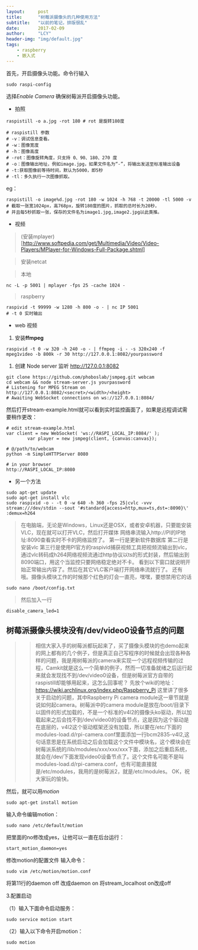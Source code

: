 ```yaml
---
layout:     post
title:      "树莓派摄像头的几种使用方法"
subtitle:   "以前的笔记，排版很乱"
date:       2017-02-09
author:     "LCY"
header-img: "img/default.jpg"
tags:
    - raspberry
    - 嵌入式
---
```



首先，开启摄像头功能。命令行输入
```
sudo raspi-config
```

选择*Enable Camera*
确保树莓派开启摄像头功能。

- 拍照

```
raspistill -o a.jpg -rot 180 # rot 是旋转180度
```

```
# raspistill 参数
# -v：调试信息查看。
# -w：图像宽度
# -h：图像高度
# -rot：图像旋转角度，只支持 0、90、180、270 度
# -o：图像输出地址，例如image.jpg，如果文件名为“-”，将输出发送至标准输出设备
# -t:获取图像前等待时间，默认为5000，即5秒
# -tl：多久执行一次图像抓取。
```

eg：

```
raspistill -o image%d.jpg -rot 180 -w 1024 -h 768 -t 20000 -tl 5000 -v
# 截取一张宽1024px，高768px，旋转180度的图片，抓取的总时长为20秒，
# 并且每5秒抓取一张，保存的文件名为image1.jpg,image2.jpg以此类推。
```

- 视频

> (安装mplayer)[http://www.softpedia.com/get/Multimedia/Video/Video-Players/MPlayer-for-Windows-Full-Package.shtml]

> 安装netcat

> 本地

```
nc -L -p 5001 | mplayer -fps 25 -cache 1024 -
```
> raspberry

```
raspivid -t 99999 -w 1280 -h 800 -o - | nc IP 5001 
# -t 0 实时输出

```

- web 视频

1. 安装**ffmpeg**

```
raspivid -t 0 -w 320 -h 240 -o - | ffmpeg -i - -s 320x240 -f mpeg1video -b 800k -r 30 http://127.0.0.1:8082/yourpassword
```

1. 创建 Node server 监听 http://127.0.0.1:8082

```
git clone https://github.com/phoboslab/jsmpeg.git webcam
cd webcam && node stream-server.js yourpassword
# Listening for MPEG Stream on http://127.0.0.1:8082/<secret>/<width>/<height>
# Awaiting WebSocket connections on ws://127.0.0.1:8084/
```

然后打开stream-example.html就可以看到实时监控画面了，如果是远程调试需要稍作更改：

```
# edit stream-example.html
var client = new WebSocket( 'ws://RASPI_LOCAL_IP:8084/' );
        var player = new jsmpeg(client, {canvas:canvas});

# @/path/to/webcam
python -m SimpleHTTPServer 8080

# in your browser
http://RASPI_LOCAL_IP:8080
```

- 另一个方法

```
sudo apt-get update
sudo apt-get install vlc
sudo raspivid -o - -t 0 -w 640 -h 360 -fps 25|cvlc -vvv stream:///dev/stdin --sout '#standard{access=http,mux=ts,dst=:8090}\' :demux=h264
```

> 在电脑端，无论是Windows，Linux还是OSX，或者安卓机器，只要能安装VLC，现在就可以打开VLC，然后打开媒体
> 网络串流输入http://PI的IP地址:8090查看实时不卡的网络监控了。
第一行是更新软件数据库
第二行是安装vlc
第三行是使用PI官方的raspivid捕获视频工具把视频流输出到vlc，通过vlc转码成h264网络视频流通过http协议以ts的形式封装，然后输出到8090端口，用这个当监控只要网络稳定绝对不卡。
看到以下窗口就说明开始正常输出内容了。然后在其它VLC客户端打开网络串流就行了。
还有哦。摄像头模块工作的时候那个红色的灯会一直亮，嘿嘿，要想禁用它的话

```
sudo nano /boot/config.txt
```

> 然后加入一行

```
disable_camera_led=1
```

##  树莓派摄像头模块没有/dev/video0设备节点的问题 

>> 相信大家入手的树莓派都玩起来了，买了摄像头模块的也demo起来的网上都有的几个例子，但是真正自己写程序的时候就会出现各种各样的问题，我是用树莓派的camera来实现一个远程视频传输的过程，Camkit就是这么一个简单的例子，然而一切准备就绪之后运行起来就会发现找不到/dev/video0设备，但是树莓派官方自带的raspistill却能够用起来，这怎么回事呢？
先放个wiki的地址：
https://wiki.archlinux.org/index.php/Raspberry_Pi
这里讲了很多关于启动的问题，其中Raspberry Pi camera module这一章节就是说如何起camera。树莓派中的camera module是放在/boot/目录下以固件的形式加载的，不是一个标准的v4l2的摄像头ko驱动，所以加载起来之后会找不到/dev/video0的设备节点，这是因为这个驱动是在底层的，v4l2这个驱动框架还没有加载，所以要在/etc/下面的modules-load.d/rpi-camera.conf里面添加一行bcm2835-v4l2,这句话意思是在系统启动之后会加载这个文件中模块名，这个模块会在树莓派系统的/lib/modules/xxx/xxx/xxx下面，添加之后重启系统，就会在/dev/下面发现video0设备节点了。这个文件名可能不是叫modules-load.d/rpi-camera.conf，也有可能直接就是/etc/modules，我用的是树莓派2，就是/etc/modules。
OK，祝大家玩的愉快。

然后，就可以用*motion*

```
sudo apt-get install motion
```
输入命令编辑motion：
```
sudo nano /etc/default/motion
```
把里面的no修改成yes，让他可以一直在后台运行：
```
start_motion_daemon=yes
```
修改motion的配置文件 
输入命令：
```
sudo vim /etc/motion/motion.conf
```
将第11行的daemon off 改成daemon on
将stream_localhost on改成off

3.配置启动

（1）输入下面命令启动服务：
```
sudo service motion start  
```
（2）输入以下命令开启motion：
```
sudo motion
```